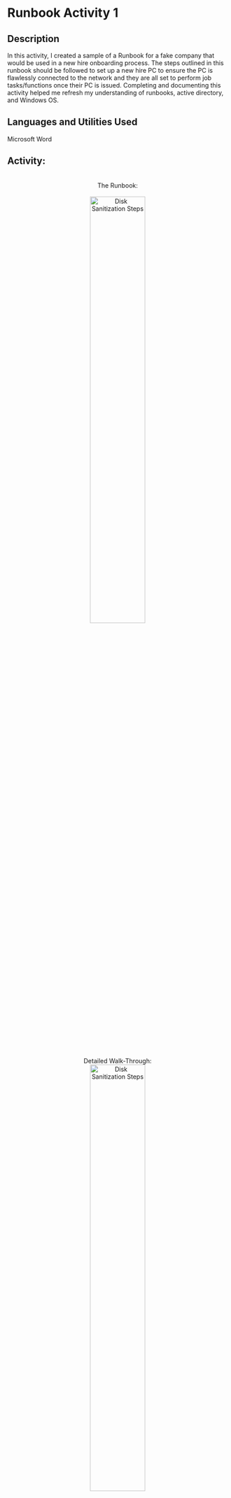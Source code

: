 <h1>Runbook Activity 1</h1>

<h2>Description</h2>
In this activity, I created a sample of a Runbook for a fake company that would be used in a new hire onboarding process. The steps outlined in this runbook should be followed to set up a new hire PC to ensure the PC is flawlessly connected to the network and they are all set to perform job tasks/functions once their PC is issued. Completing and documenting this activity helped me refresh my understanding of runbooks, active directory, and Windows OS.
<br />


<h2>Languages and Utilities Used</h2>

Microsoft Word

<h2>Activity:</h2>

<p align="center">
<br>The Runbook: </br>
 <br>
<img src="https://imgur.com/p8EdDUI.png" height="50%" width="50%" alt="Disk Sanitization Steps"/>
</br>
<br>Detailed Walk-Through: </br>
<img src="https://imgur.com/pIipdgR.png" height="50%" width="50%" alt="Disk Sanitization Steps"/>
</br>
<br>
<img src="https://imgur.com/4XrIyYY.png" height="50%" width="50%" alt="Disk Sanitization Steps"/>
</br>
<br>
<img src="https://imgur.com/Q60l7co.png" height="50%" width="50%" alt="Disk Sanitization Steps"/>
</br>
<br>
<img src="https://imgur.com/AGc5pd0.png" height="50%" width="50%" alt="Disk Sanitization Steps"/>
</br>
<br>
<img src="https://imgur.com/xiVOEB0.png" height="50%" width="50%" alt="Disk Sanitization Steps"/>
</br>
<br>
<img src="https://imgur.com/PcKMkze.png" height="50%" width="50%" alt="Disk Sanitization Steps"/>
</br>
 <br>
<img src="https://imgur.com/xwks5Dd.png" height="50%" width="50%" alt="Disk Sanitization Steps"/>
</br>
 <br>
<img src="https://imgur.com/x5Bc9Sm.png" height="50%" width="50%" alt="Disk Sanitization Steps"/>
</br>
 <br>
<img src="https://imgur.com/6TZo7OB.png" height="50%" width="50%" alt="Disk Sanitization Steps"/>
</br>
 <br>
<img src="https://imgur.com/NjDQgOQ.png" height="50%" width="50%" alt="Disk Sanitization Steps"/>
</br>
 <br>
<img src="https://imgur.com/lnYeWcw.png" height="50%" width="50%" alt="Disk Sanitization Steps"/>
</br>
 <br>
<img src="https://imgur.com/DBgmaua.png" height="50%" width="50%" alt="Disk Sanitization Steps"/>
</br>
 <br>
<img src="https://imgur.com/nwdn0ob.png" height="50%" width="50%" alt="Disk Sanitization Steps"/>
</br>
 <br>
<img src="https://imgur.com/Xw1ykJG.png" height="50%" width="50%" alt="Disk Sanitization Steps"/>
</br>
 <br>
<img src="https://imgur.com/PYW9mMg.png" height="50%" width="50%" alt="Disk Sanitization Steps"/>
</br>
 <br>
<img src="https://imgur.com/gJTLfXZ.png" height="50%" width="50%" alt="Disk Sanitization Steps"/>
</br>
 <br>
<img src="https://imgur.com/Ulpr4dy.png" height="50%" width="50%" alt="Disk Sanitization Steps"/>
</br>
 <br>
<img src="https://imgur.com/6PMnI9M.png" height="50%" width="50%" alt="Disk Sanitization Steps"/>
</br>
 <br>
<img src="https://imgur.com/EJU4nVi.png" height="50%" width="50%" alt="Disk Sanitization Steps"/>
</br>
 <br>
<img src="https://imgur.com/EJU4nVi.png" height="50%" width="50%" alt="Disk Sanitization Steps"/>
</br>
 <br>
<img src="https://imgur.com/EJU4nVi.png" height="50%" width="50%" alt="Disk Sanitization Steps"/>
</br>
 <br>
<img src="https://imgur.com/V7LZndt.png" height="50%" width="50%" alt="Disk Sanitization Steps"/>
</br>
</br>

</p>

<!--
 ```diff
- text in red
+ text in green
! text in orange
# text in gray
@@ text in purple (and bold)@@
```
--!>
